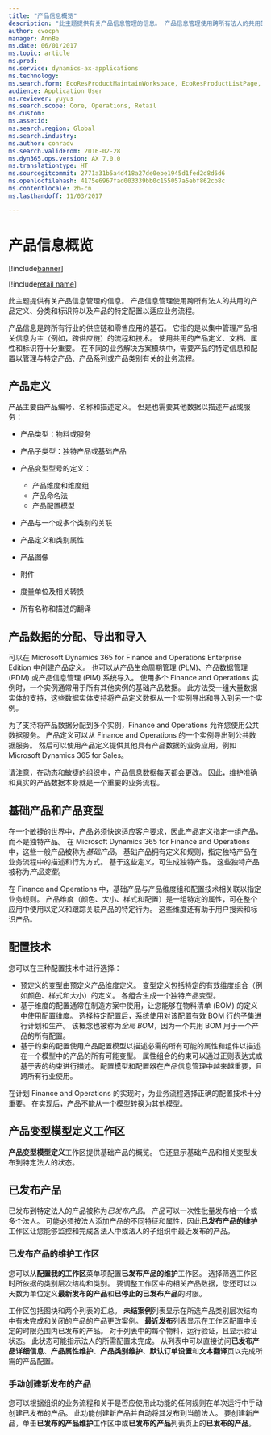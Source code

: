 ```yaml
---
title: "产品信息概览"
description: "此主题提供有关产品信息管理的信息。 产品信息管理使用跨所有法人的共用的产品定义、分类和标识符以及产品的特定配置以适应业务流程。"
author: cvocph
manager: AnnBe
ms.date: 06/01/2017
ms.topic: article
ms.prod: 
ms.service: dynamics-ax-applications
ms.technology: 
ms.search.form: EcoResProductMaintainWorkspace, EcoResProductListPage, EcoResProductVariantMaintainWorkspace
audience: Application User
ms.reviewer: yuyus
ms.search.scope: Core, Operations, Retail
ms.custom: 
ms.assetid: 
ms.search.region: Global
ms.search.industry: 
ms.author: conradv
ms.search.validFrom: 2016-02-28
ms.dyn365.ops.version: AX 7.0.0
ms.translationtype: HT
ms.sourcegitcommit: 2771a31b5a4d418a27de0ebe1945d1fed2d8d6d6
ms.openlocfilehash: 4175e6967fad003339bb0c155057a5ebf862cb8c
ms.contentlocale: zh-cn
ms.lasthandoff: 11/03/2017

---
```


# <a name="product-information-overview"></a>产品信息概览

[!include[banner](../includes/banner.md)]

[!include[retail name](../includes/retail-name.md)]

此主题提供有关产品信息管理的信息。 产品信息管理使用跨所有法人的共用的产品定义、分类和标识符以及产品的特定配置以适应业务流程。 

产品信息是跨所有行业的供应链和零售应用的基石。 它指的是以集中管理产品相关信息为主（例如，跨供应链）的流程和技术。 使用共用的产品定义、文档、属性和标识符十分重要。 在不同的业务解决方案模块中，需要产品的特定信息和配置以管理与特定产品、产品系列或产品类别有关的业务流程。

## <a name="product-definition"></a>产品定义

产品主要由产品编号、名称和描述定义。 但是也需要其他数据以描述产品或服务：

- 产品类型：物料或服务
- 产品子类型：独特产品或基础产品
- 产品变型型号的定义：

     - 产品维度和维度组
     - 产品命名法
     - 产品配置模型

- 产品与一个或多个类别的关联
- 产品定义和类别属性
- 产品图像
- 附件
- 度量单位及相关转换
- 所有名称和描述的翻译

## <a name="distribution-export-and-import-of-product-data"></a>产品数据的分配、导出和导入

可以在 Microsoft Dynamics 365 for Finance and Operations Enterprise Edition 中创建产品定义。 也可以从产品生命周期管理 (PLM)、产品数据管理 (PDM) 或产品信息管理 (PIM) 系统导入。 使用多个 Finance and Operations 实例时，一个实例通常用于所有其他实例的基础产品数据。 此方法受一组大量数据实体的支持，这些数据实体支持将产品定义数据从一个实例导出和导入到另一个实例。

为了支持将产品数据分配到多个实例，Finance and Operations 允许您使用公共数据服务。 产品定义可以从 Finance and Operations 的一个实例导出到公共数据服务。 然后可以使用产品定义提供其他具有产品数据的业务应用，例如 Microsoft Dynamics 365 for Sales。

请注意，在动态和敏捷的组织中，产品信息数据每天都会更改。 因此，维护准确和真实的产品数据本身就是一个重要的业务流程。

## <a name="product-masters-and-product-variants"></a>基础产品和产品变型

在一个敏捷的世界中，产品必须快速适应客户要求，因此产品定义指定一组产品，而不是独特产品。 在 Microsoft Dynamics 365 for Finance and Operations 中，这些一般产品被称为*基础产品*。 基础产品拥有定义和规则，指定独特产品在业务流程中的描述和行为方式。 基于这些定义，可生成独特产品。 这些独特产品被称为*产品变型*。

在 Finance and Operations 中，基础产品与产品维度组和配置技术相关联以指定业务规则。 产品维度（颜色、大小、样式和配置）是一组特定的属性，可在整个应用中使用以定义和跟踪关联产品的特定行为。 这些维度还有助于用户搜索和标识产品。

## <a name="configuration-technologies"></a>配置技术

您可以在三种配置技术中进行选择：

- 预定义的变型由预定义产品维度定义。 变型定义包括特定的有效维度组合（例如颜色、样式和大小）的定义。 各组合生成一个独特产品变型。
- 基于维度的配置通常在制造方案中使用，让您能够在物料清单 (BOM) 的定义中使用配置维度。 选择特定配置后，系统使用对该配置有效 BOM 行的子集进行计划和生产。 该概念也被称为*全局 BOM*，因为一个共用 BOM 用于一个产品的所有配置。
- 基于约束的配置使用产品配置模型以描述必需的所有可能的属性和组件以描述在一个模型中的产品的所有可能变型。 属性组合的约束可以通过正则表达式或基于表的约束进行描述。 配置模型和配置器在产品信息管理中越来越重要，且跨所有行业使用。

在计划 Finance and Operations 的实现时，为业务流程选择正确的配置技术十分重要。 在实现后，产品不能从一个模型转换为其他模型。

## <a name="product-variant-model-definition-workspace"></a>产品变型模型定义工作区

**产品变型模型定义**工作区提供基础产品的概览。 它还显示基础产品和相关变型发布到特定法人的状态。

## <a name="released-products"></a>已发布产品

已发布到特定法人的产品被称为*已发布产品*。 产品可以一次性批量发布给一个或多个法人。 可能必须按法人添加产品的不同特征和属性，因此**已发布产品的维护**工作区让您能够监控和完成各法人中或法人的子组织中最近发布的产品。

### <a name="released-product-maintenance-workspace"></a>已发布产品的维护工作区

您可以从**配置我的工作区**菜单项配置**已发布产品的维护**工作区。 选择筛选工作区时所依据的类别层次结构和类别。 要调整工作区中的相关产品数据，您还可以以天数为单位定义**最新发布的产品**和**已停止的已发布产品**的时限。

工作区包括图块和两个列表的汇总。 **未结案例**列表显示在所选产品类别层次结构中有未完成和关闭的产品的产品更改案例。 **最近发布**列表显示在工作区配置中设定的时限范围内已发布的产品。 对于列表中的每个物料，运行验证，且显示验证状态。 此状态可能指示法人的所需配置未完成。 从列表中可以直接访问**已发布产品详细信息**、**产品属性维护**、**产品类别维护**、**默认订单设置**和**文本翻译**页以完成所需的产品配置。

### <a name="manually-creating-a-new-released-product"></a>手动创建新发布的产品

您可以根据组织的业务流程和关于是否应使用此功能的任何规则在单次运行中手动创建已发布的产品。 此功能创建新产品并自动将其发布到当前法人。 要创建新产品，单击**已发布的产品维护**工作区中或**已发布的产品**列表页上的**已发布的产品**。


